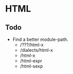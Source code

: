 # HTML

## Todo

- Find a better module-path.
  - /???/html-x
  - /dialects/html-x
  - /html-x
  - /html-expr
  - /html-sexp

